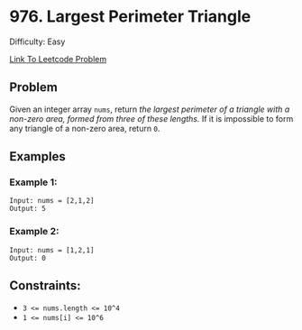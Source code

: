 # 976. Largest Perimeter Triangle
Difficulty: Easy

[Link To Leetcode Problem](https://leetcode.com/problems/largest-perimeter-triangle/)

## Problem
Given an integer array `nums`, return *the largest perimeter of a triangle with a non-zero area, formed from three of these lengths.* If it is impossible to form any triangle of a non-zero area, return `0`.

## Examples
### Example 1:
```
Input: nums = [2,1,2]
Output: 5
```
### Example 2:
```
Input: nums = [1,2,1]
Output: 0
```

## Constraints:
- `3 <= nums.length <= 10^4`
- `1 <= nums[i] <= 10^6`
